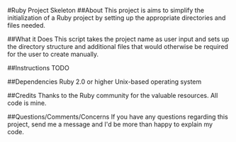#Ruby Project Skeleton
##About
This project is aims to simplify the initialization of a Ruby project by setting up the appropriate directories and files needed.

##What it Does
This script takes the project name as user input and sets up the directory structure and additional files that would otherwise be required for the user to create manually.

##Instructions
TODO

##Dependencies
Ruby 2.0 or higher
Unix-based operating system

##Credits
Thanks to the Ruby community for the valuable resources. All code is mine.

##Questions/Comments/Concerns
If you have any questions regarding this project, send me a message and I'd be more than happy to explain my code.

